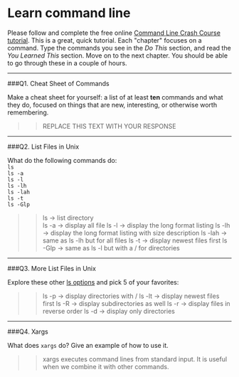 # Learn command line

Please follow and complete the free online [Command Line Crash Course
tutorial](http://cli.learncodethehardway.org/book/). This is a great,
quick tutorial. Each "chapter" focuses on a command. Type the commands
you see in the _Do This_ section, and read the _You Learned This_
section. Move on to the next chapter. You should be able to go through
these in a couple of hours.

---

###Q1.  Cheat Sheet of Commands  

Make a cheat sheet for yourself: a list of at least **ten** commands and what they do, focused on things that are new, interesting, or otherwise worth remembering.

> > REPLACE THIS TEXT WITH YOUR RESPONSE

---

###Q2.  List Files in Unix   

What do the following commands do:  
`ls`  
`ls -a`  
`ls -l`  
`ls -lh`  
`ls -lah`  
`ls -t`  
`ls -Glp`  

> > ls -> list directory  
ls -a -> display all file
ls -l -> display the long format listing
ls -lh -> display the long format listing with size description
ls -lah -> same as ls -lh but for all files
ls -t -> display newest files first
ls -Glp -> same as ls -l but with a / for directories

---

###Q3.  More List Files in Unix  

Explore these other [ls options](http://www.techonthenet.com/unix/basic/ls.php) and pick 5 of your favorites:

> > ls -p -> display directories with /
ls -lt -> display newest files first
ls -R -> display subdirectories as well
ls -r -> display files in reverse order
ls -d -> display only directories

---

###Q4.  Xargs   

What does `xargs` do? Give an example of how to use it.

> > xargs executes command lines from standard input.
It is useful when we combine it with other commands.



 

